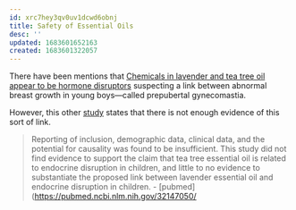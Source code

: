```yaml
---
id: xrc7hey3qv0uv1dcwd6obnj
title: Safety of Essential Oils
desc: ''
updated: 1683601652163
created: 1683601322057
---
```



There have been mentions that [Chemicals in lavender and tea tree oil appear to be hormone disruptors](https://www.endocrine.org/news-and-advocacy/news-room/2018/chemicals-in-lavender-and-tea-tree-oil-appear-to-be-hormone-disruptors) suspecting a link between abnormal breast growth in young boys—called prepubertal gynecomastia.

However, this other [study](https://pubmed.ncbi.nlm.nih.gov/32147050/) states that there is not enough evidence of this sort of link. 

> Reporting of inclusion, demographic data, clinical data, and the potential for causality was found to be insufficient. This study did not find evidence to support the claim that tea tree essential oil is related to endocrine disruption in children, and little to no evidence to substantiate the proposed link between lavender essential oil and endocrine disruption in children. - [pubmed](https://pubmed.ncbi.nlm.nih.gov/32147050/